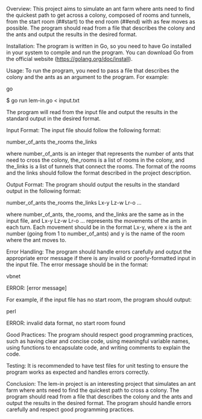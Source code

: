 Overview:
This project aims to simulate an ant farm where ants need to find the quickest path to get across a colony, composed of rooms and tunnels, from the start room (##start) to the end room (##end) with as few moves as possible. The program should read from a file that describes the colony and the ants and output the results in the desired format.

Installation:
The program is written in Go, so you need to have Go installed in your system to compile and run the program. You can download Go from the official website (https://golang.org/doc/install).

Usage:
To run the program, you need to pass a file that describes the colony and the ants as an argument to the program. For example:

go

$ go run lem-in.go < input.txt

The program will read from the input file and output the results in the standard output in the desired format.

Input Format:
The input file should follow the following format:

number_of_ants
the_rooms
the_links

where number_of_ants is an integer that represents the number of ants that need to cross the colony, the_rooms is a list of rooms in the colony, and the_links is a list of tunnels that connect the rooms. The format of the rooms and the links should follow the format described in the project description.

Output Format:
The program should output the results in the standard output in the following format:

number_of_ants
the_rooms
the_links
Lx-y Lz-w Lr-o ...

where number_of_ants, the_rooms, and the_links are the same as in the input file, and Lx-y Lz-w Lr-o ... represents the movements of the ants in each turn. Each movement should be in the format Lx-y, where x is the ant number (going from 1 to number_of_ants) and y is the name of the room where the ant moves to.

Error Handling:
The program should handle errors carefully and output the appropriate error message if there is any invalid or poorly-formatted input in the input file. The error message should be in the format:

vbnet

ERROR: [error message]

For example, if the input file has no start room, the program should output:

perl

ERROR: invalid data format, no start room found

Good Practices:
The program should respect good programming practices, such as having clear and concise code, using meaningful variable names, using functions to encapsulate code, and writing comments to explain the code.

Testing:
It is recommended to have test files for unit testing to ensure the program works as expected and handles errors correctly.

Conclusion:
The lem-in project is an interesting project that simulates an ant farm where ants need to find the quickest path to cross a colony. The program should read from a file that describes the colony and the ants and output the results in the desired format. The program should handle errors carefully and respect good programming practices.